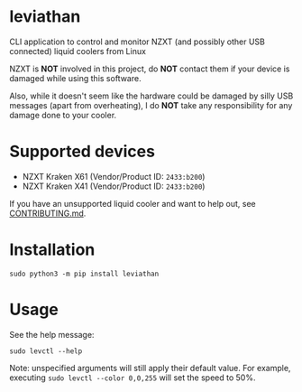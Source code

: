 # leviathan
CLI application to control and monitor NZXT (and possibly other USB connected) liquid coolers from Linux

NZXT is **NOT** involved in this project, do **NOT** contact them if your device is damaged while using this software.

Also, while it doesn't seem like the hardware could be damaged by silly USB messages (apart from overheating), I do **NOT** take any responsibility for any damage done to your cooler.

# Supported devices
* NZXT Kraken X61 (Vendor/Product ID: `2433:b200`)
* NZXT Kraken X41 (Vendor/Product ID: `2433:b200`)

If you have an unsupported liquid cooler and want to help out, see [CONTRIBUTING.md](CONTRIBUTING.md).

# Installation
```Shell
sudo python3 -m pip install leviathan
```

# Usage
See the help message:
```Shell
sudo levctl --help
```

Note: unspecified arguments will still apply their default value. For example, executing `sudo levctl --color 0,0,255` will set the speed to 50%.
